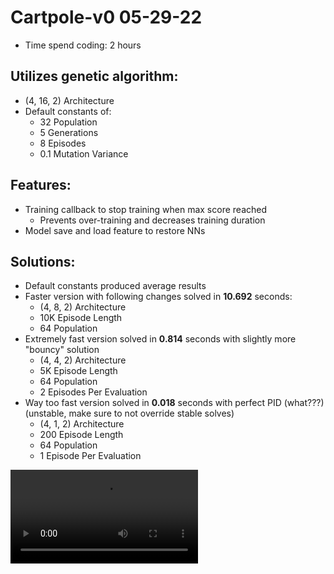 # Cartpole-v0 05-29-22
- Time spend coding: 2 hours

## Utilizes genetic algorithm:
- (4, 16, 2) Architecture
- Default constants of:
    - 32 Population
    - 5 Generations
    - 8 Episodes
    - 0.1 Mutation Variance

## Features:
- Training callback to stop training when max score reached
    - Prevents over-training and decreases training duration
- Model save and load feature to restore NNs

## Solutions:
- Default constants produced average results
- Faster version with following changes solved in **10.692** seconds:
    - (4, 8, 2) Architecture
    - 10K Episode Length
    - 64 Population
- Extremely fast version solved in **0.814** seconds with slightly more "bouncy" solution
    - (4, 4, 2) Architecture
    - 5K Episode Length
    - 64 Population
    - 2 Episodes Per Evaluation
- Way too fast version solved in **0.018** seconds with perfect PID (what???) (unstable, make sure to not override stable solves)
    - (4, 1, 2) Architecture
    - 200 Episode Length
    - 64 Population
    - 1 Episode Per Evaluation

![Solve Video](solve.mp4)